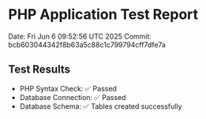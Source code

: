 # PHP Application Test Report
Date: Fri Jun  6 09:52:56 UTC 2025
Commit: bcb603044342f8b63a5c88c1c799794cff7dfe7a

## Test Results
- PHP Syntax Check: ✅ Passed
- Database Connection: ✅ Passed
- Database Schema: ✅ Tables created successfully

